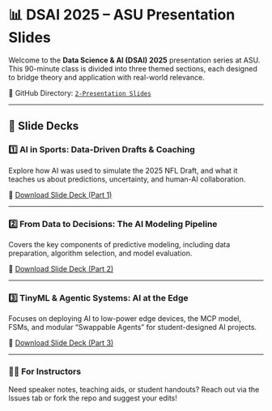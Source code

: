 # 📊 DSAI 2025 – ASU Presentation Slides

Welcome to the **Data Science & AI (DSAI) 2025** presentation series at ASU. This 90-minute class is divided into three themed sections, each designed to bridge theory and application with real-world relevance.

📁 GitHub Directory: [`2-Presentation Slides`](https://github.com/RudyMartin/dsai-2025/tree/main/ASU/2-Presentation%20Slides)

---

## 🎯 Slide Decks

### 1️⃣ AI in Sports: Data-Driven Drafts & Coaching
Explore how AI was used to simulate the 2025 NFL Draft, and what it teaches us about predictions, uncertainty, and human-AI collaboration.

🔗 [Download Slide Deck (Part 1)](https://github.com/RudyMartin/dsai-2025/raw/main/ASU/2-Presentation%20Slides/AI_in_Sports_Part1.pptx)

---

### 2️⃣ From Data to Decisions: The AI Modeling Pipeline
Covers the key components of predictive modeling, including data preparation, algorithm selection, and model evaluation.

🔗 [Download Slide Deck (Part 2)](https://github.com/RudyMartin/dsai-2025/raw/main/ASU/2-Presentation%20Slides/AI_Modeling_Pipeline_Part2.pptx)

---

### 3️⃣ TinyML & Agentic Systems: AI at the Edge
Focuses on deploying AI to low-power edge devices, the MCP model, FSMs, and modular “Swappable Agents” for student-designed AI projects.

🔗 [Download Slide Deck (Part 3)](https://github.com/RudyMartin/dsai-2025/raw/main/ASU/2-Presentation%20Slides/TinyML_and_Systems_Part3.pptx)

---

### 👨‍🏫 For Instructors
Need speaker notes, teaching aids, or student handouts? Reach out via the Issues tab or fork the repo and suggest your edits!

